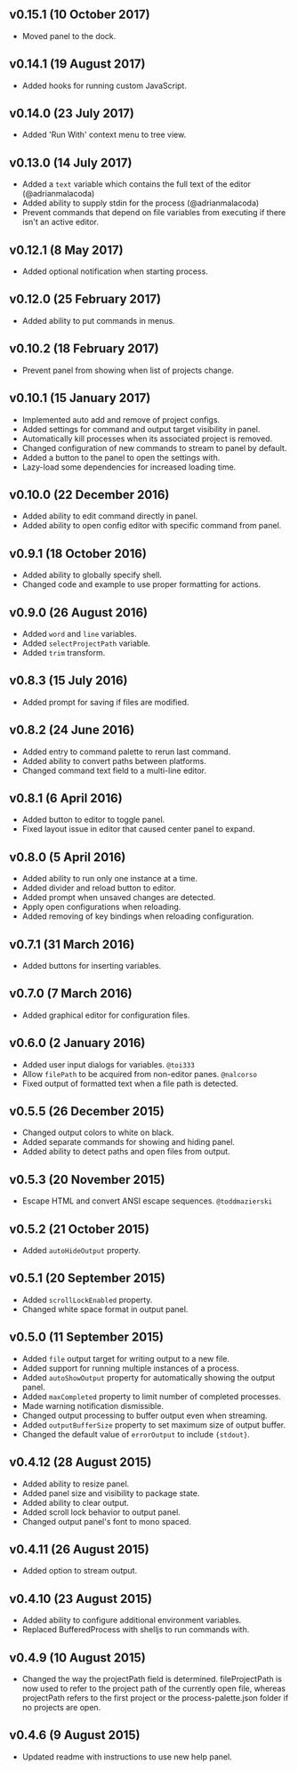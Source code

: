 ## v0.15.1 (10 October 2017)
- Moved panel to the dock.

## v0.14.1 (19 August 2017)
- Added hooks for running custom JavaScript.

## v0.14.0 (23 July 2017)
- Added 'Run With' context menu to tree view.

## v0.13.0 (14 July 2017)
- Added a `text` variable which contains the full text of the editor (@adrianmalacoda)
- Added ability to supply stdin for the process (@adrianmalacoda)
- Prevent commands that depend on file variables from executing if there isn't an active editor.

## v0.12.1 (8 May 2017)
- Added optional notification when starting process.

## v0.12.0 (25 February 2017)
- Added ability to put commands in menus.

## v0.10.2 (18 February 2017)
- Prevent panel from showing when list of projects change.

## v0.10.1 (15 January 2017)
- Implemented auto add and remove of project configs.
- Added settings for command and output target visibility in panel.
- Automatically kill processes when its associated project is removed.
- Changed configuration of new commands to stream to panel by default.
- Added a button to the panel to open the settings with.
- Lazy-load some dependencies for increased loading time.

## v0.10.0 (22 December 2016)
- Added ability to edit command directly in panel.
- Added ability to open config editor with specific command from panel.

## v0.9.1 (18 October 2016)
- Added ability to globally specify shell.
- Changed code and example to use proper formatting for actions.

## v0.9.0 (26 August 2016)
- Added `word` and `line` variables.
- Added `selectProjectPath` variable.
- Added `trim` transform.

## v0.8.3 (15 July 2016)
- Added prompt for saving if files are modified.

## v0.8.2 (24 June 2016)
- Added entry to command palette to rerun last command.
- Added ability to convert paths between platforms.
- Changed command text field to a multi-line editor.

## v0.8.1 (6 April 2016)
- Added button to editor to toggle panel.
- Fixed layout issue in editor that caused center panel to expand.

## v0.8.0 (5 April 2016)
- Added ability to run only one instance at a time.
- Added divider and reload button to editor.
- Added prompt when unsaved changes are detected.
- Apply open configurations when reloading.
- Added removing of key bindings when reloading configuration.

## v0.7.1 (31 March 2016)
- Added buttons for inserting variables.

## v0.7.0 (7 March 2016)
- Added graphical editor for configuration files.

## v0.6.0 (2 January 2016)
- Added user input dialogs for variables. `@toi333`
- Allow `filePath` to be acquired from non-editor panes. `@nalcorso`
- Fixed output of formatted text when a file path is detected.

## v0.5.5 (26 December 2015)
- Changed output colors to white on black.
- Added separate commands for showing and hiding panel.
- Added ability to detect paths and open files from output.

## v0.5.3 (20 November 2015)
- Escape HTML and convert ANSI escape sequences. `@toddmazierski`

## v0.5.2 (21 October 2015)
- Added `autoHideOutput` property.

## v0.5.1 (20 September 2015)
- Added `scrollLockEnabled` property.
- Changed white space format in output panel.

## v0.5.0 (11 September 2015)
- Added `file` output target for writing output to a new file.
- Added support for running multiple instances of a process.
- Added `autoShowOutput` property for automatically showing the output panel.
- Added `maxCompleted` property to limit number of completed processes.
- Made warning notification dismissible.
- Changed output processing to buffer output even when streaming.
- Added `outputBufferSize` property to set maximum size of output buffer.
- Changed the default value of `errorOutput` to include `{stdout}`.

## v0.4.12 (28 August 2015)
- Added ability to resize panel.
- Added panel size and visibility to package state.
- Added ability to clear output.
- Added scroll lock behavior to output panel.
- Changed output panel's font to mono spaced.

## v0.4.11 (26 August 2015)
- Added option to stream output.

## v0.4.10 (23 August 2015)
- Added ability to configure additional environment variables.
- Replaced BufferedProcess with shelljs to run commands with.

## v0.4.9 (10 August 2015)
- Changed the way the projectPath field is determined. fileProjectPath is now used to refer to the project path of the currently open file, whereas projectPath refers to the first project or the process-palette.json folder if no projects are open.

## v0.4.6 (9 August 2015)
- Updated readme with instructions to use new help panel.
